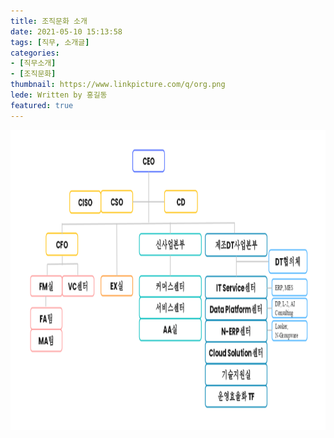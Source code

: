```yaml
---
title: 조직문화 소개
date: 2021-05-10 15:13:58
tags: [직무, 소개글]
categories: 
- [직무소개]
- [조직문화]
thumbnail: https://www.linkpicture.com/q/org.png
lede: Written by 홍길동
featured: true
---
```


<img src="/metronic/assets/pages/img/frontend-slider/org.PNG" border=0 width="1200" height="480">
